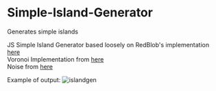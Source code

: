 # Simple-Island-Generator
Generates simple islands 

JS Simple Island Generator based loosely on RedBlob's implementation [here](https://github.com/redblobgames/mapgen2/)  
Voronoi Implementation from [here](https://github.com/gorhill/Javascript-Voronoi)  
Noise from [here](https://github.com/josephg/noisejs)  

Example of output:
![islandgen](https://user-images.githubusercontent.com/1339123/71481093-63515700-27f4-11ea-9087-a10b5d0f849d.gif)

